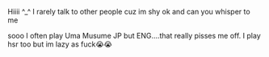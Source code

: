 Hiiii ^_^ I rarely talk to other people cuz im shy ok and can you whisper to me

sooo I often play Uma Musume JP but ENG....that really pisses me off.
I play hsr too but im lazy as fuck😭😭
